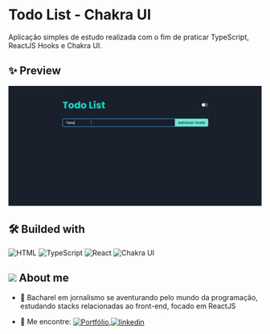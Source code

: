 ﻿# Todo List - Chakra UI

Aplicação simples de estudo realizada com o fim de praticar TypeScript, ReactJS Hooks e Chakra UI.

##  ✨ Preview

<img src="./preview.gif" width="800">

## 🛠 Builded with

![HTML](https://img.shields.io/badge/-HTML-05122A?style=flat&logo=HTML5)
![TypeScript](https://img.shields.io/badge/-TypeScript-05122A?style=flat&logo=typescript)
![React](https://img.shields.io/badge/-React-05122A?style=flat&logo=react)
![Chakra UI](https://img.shields.io/badge/-Chakra_UI-05122A?style=flat&logo=chakraui)

## <img src="https://raw.githubusercontent.com/kaueMarques/kaueMarques/master/hi.gif" width="25px"> About me

- 👤 Bacharel em jornalismo se aventurando pelo mundo da programação, estudando stacks relacionadas ao front-end, focado em ReactJS

- 🔭 Me encontre: <a href="https://josesouzaa.github.io" target="_blank">
  <img align="center" src="https://img.shields.io/badge/Portf%C3%B3lio-Jos%C3%A9%20de%20Souza-05122A?style=flat" alt="Portfólio"/>
</a> <a href="https://www.linkedin.com/in/jose-de-souza/" target="_blank">
  <img align="center" src="https://img.shields.io/badge/-José_de_Souza-05122A?style=flat&logo=linkedin" alt="linkedin"/>
</a>